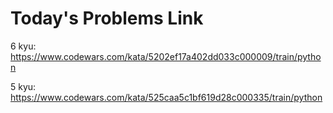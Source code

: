 # Today's Problems Link

6 kyu: https://www.codewars.com/kata/5202ef17a402dd033c000009/train/python

5 kyu: https://www.codewars.com/kata/525caa5c1bf619d28c000335/train/python